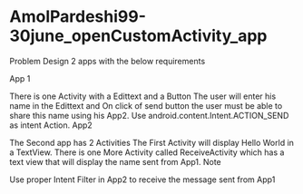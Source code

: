 # AmolPardeshi99-30june_openCustomActivity_app

Problem
Design 2 apps with the below requirements

App 1

There is one Activity with a Edittext and a Button
The user will enter his name in the Edittext and On click of send button the user must be able to share this name using his App2.
Use android.content.Intent.ACTION_SEND as intent Action.
App2

The Second app has 2 Activities
The First Activity will display Hello World in a TextView.
There is one More Activity called ReceiveActivity which has a text view that will display the name sent from App1.
Note

Use proper Intent Filter in App2 to receive the message sent from App1
